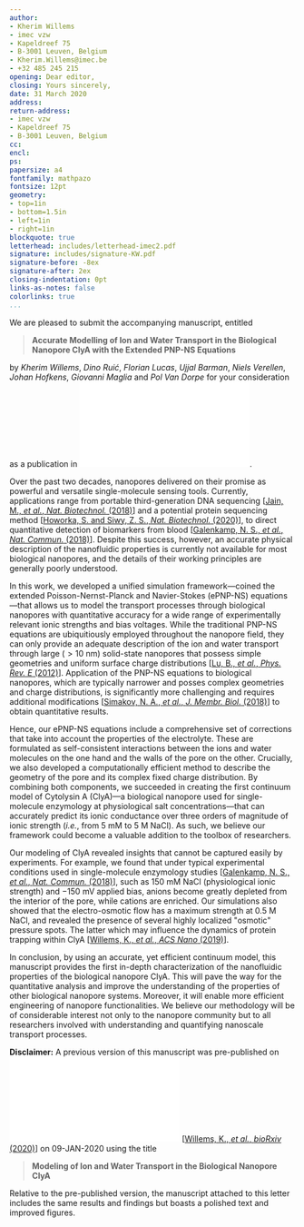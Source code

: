 ```yaml
---
author:
- Kherim Willems
- imec vzw
- Kapeldreef 75
- B-3001 Leuven, Belgium
- Kherim.Willems@imec.be
- +32 485 245 215
opening: Dear editor,
closing: Yours sincerely,
date: 31 March 2020
address: 
return-address: 
- imec vzw
- Kapeldreef 75
- B-3001 Leuven, Belgium
cc:
encl:
ps:
papersize: a4
fontfamily: mathpazo
fontsize: 12pt
geometry:
- top=1in
- bottom=1.5in
- left=1in
- right=1in
blockquote: true
letterhead: includes/letterhead-imec2.pdf
signature: includes/signature-KW.pdf
signature-before: -8ex
signature-after: 2ex
closing-indentation: 0pt
links-as-notes: false
colorlinks: true
...
```


We are pleased to submit the accompanying manuscript, entitled

> **Accurate Modelling of Ion and Water Transport in the Biological Nanopore ClyA with the Extended PNP-NS Equations**

by *Kherim Willems*, *Dino Ruić*, *Florian Lucas*, *Ujjal Barman*, *Niels Verellen*, *Johan Hofkens*,
*Giovanni Maglia* and *Pol Van Dorpe* for your consideration as a publication in ![acsnano][acsnano].

Over the past two decades, nanopores delivered on their promise as powerful and versatile single-molecule
sensing tools. Currently, applications range from portable third-generation DNA sequencing
[[Jain, M., *et al.*, *Nat. Biotechnol.* (2018)][jain2018]]
and a potential protein sequencing method
[[Howorka, S. and Siwy, Z. S., *Nat. Biotechnol.* (2020)][howorka2020]],
to direct quantitative detection of biomarkers from blood
[[Galenkamp, N. S., *et al.*, *Nat. Commun.* (2018)][galenkamp2018]].
Despite this success, however, an accurate physical description of the nanofluidic properties is currently not
available for most biological nanopores, and the details of their working principles are generally poorly
understood.

In this work, we developed a unified simulation framework—coined the extended Poisson-Nernst-Planck and
Navier-Stokes (ePNP-NS) equations—that allows us to model the transport processes through biological nanopores
with quantitative accuracy for a wide range of experimentally relevant ionic strengths and bias voltages.
While the traditional PNP-NS equations are ubiquitiously employed throughout the nanopore field, they can only
provide an adequate description of the ion and water transport through large ($>10$ nm) solid-state nanopores
that possess simple geometries and uniform surface charge distributions
[[Lu, B., *et al.*, *Phys. Rev. E* (2012)][lu2012]].
Application of the PNP-NS equations to biological nanopores, which are typically narrower and posses complex
geometries and charge distributions, is significantly more challenging and requires additional modifications
[[Simakov, N. A., *et al.*, *J. Membr. Biol.* (2018)][simakov2018]]
to obtain quantitative results.

Hence, our ePNP-NS equations include a comprehensive set of corrections that take into account the properties
of the electrolyte. These are formulated as self-consistent interactions between the ions and water molecules
on the one hand and the walls of the pore on the other. Crucially, we also developed a computationally
efficient method to describe the geometry of the pore and its complex fixed charge distribution. By combining
both components, we succeeded in creating the first continuum model of Cytolysin A (ClyA)—a biological
nanopore used for single-molecule enzymology at physiological salt concentrations—that can accurately predict
its ionic conductance over three orders of magnitude of ionic strength (*i.e.*, from 5 mM to 5 M NaCl). As
such, we believe our framework could become a valuable addition to the toolbox of researchers.

Our modeling of ClyA revealed insights that cannot be captured easily by experiments. For example, we found
that under typical experimental conditions used in single-molecule enzymology studies
[[Galenkamp, N. S., *et al.*, *Nat. Commun.* (2018)][galenkamp2018]],
such as 150 mM NaCl (physiological ionic strength) and $-150$ mV applied bias, anions become greatly depleted
from the interior of the pore, while cations are enriched. Our simulations also showed that the electro-osmotic
flow has a maximum strength at 0.5 M NaCl, and revealed the presence of several highly localized "osmotic"
pressure spots. The latter which may influence the dynamics of protein trapping within ClyA
[[Willems, K., *et al.*, *ACS Nano* (2019)][willems2019]].

In conclusion, by using an accurate, yet efficient continuum model, this manuscript provides the first
in-depth characterization of the nanofluidic properties of the biological nanopore ClyA. This will pave the
way for the quantitative analysis and improve the understanding of the properties of other biological nanopore
systems. Moreover, it will enable more efficient engineering of nanopore functionalities. We believe our
methodology will be of considerable interest not only to the nanopore community but to all researchers
involved with understanding and quantifying nanoscale transport processes.

**Disclaimer:** A previous version of this manuscript was pre-published on ![bioRxiv][bioRxiv]
[[Willems, K., *et al.*, *bioRxiv* (2020)][willems2020]]
on 09-JAN-2020 using the title

> **Modeling of Ion and Water Transport in the Biological Nanopore ClyA**

Relative to the pre-published version, the manuscript attached to this letter includes the same results and
findings but boasts a polished text and improved figures.

[jain2018]: https://doi.org/10.1038/nbt.4060
[galenkamp2018]: https://doi.org/10.1038/s41467-018-06534-1
[howorka2020]: https://doi.org/10.1038/s41587-019-0401-y
[pederson2015]: https://doi.org/10.1021/acs.jpcb.5b04955
[lu2012]: https://doi.org/10.1103/PhysRevE.86.011921
[simakov2018]: https://doi.org/10.1007/s00232-018-0013-3
[willems2019]: https://doi.org/10.1021/acsnano.8b09137
[willems2020]: https://doi.org/10.1101/2020.01.08.897819
[acsnano]: includes/acsnano_logo.pdf
[bioRxiv]: includes/bioRxiv_logo.pdf

